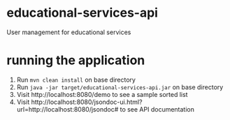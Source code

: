 # educational-services-api
User management for educational services

# running the application
1. Run `mvn clean install` on base directory  
2. Run `java -jar target/educational-services-api.jar` on base directory
3. Visit http://localhost:8080/demo to see a sample sorted list
4. Visit http://localhost:8080/jsondoc-ui.html?url=http://localhost:8080/jsondoc# to see API documentation
